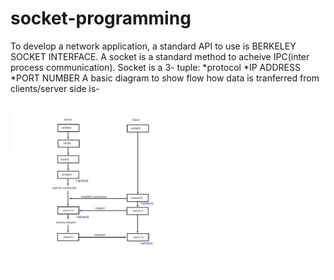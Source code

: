 # socket-programming
To develop a network application, a standard API to use is BERKELEY SOCKET INTERFACE.
A socket is a standard method to acheive IPC(inter process communication).
Socket is a 3- tuple:
             *protocol
             *IP ADDRESS
             *PORT NUMBER
A basic diagram to show flow how data is tranferred from clients/server side is-
![flowdiagram](https://github.com/rajat641/socket-programming/blob/master/flow-diagram.jpg)
 
